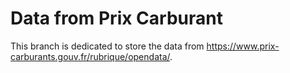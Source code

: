 # Data from Prix Carburant

This branch is dedicated to store the data from https://www.prix-carburants.gouv.fr/rubrique/opendata/.
